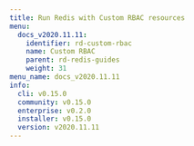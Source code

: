 ```yaml
---
title: Run Redis with Custom RBAC resources
menu:
  docs_v2020.11.11:
    identifier: rd-custom-rbac
    name: Custom RBAC
    parent: rd-redis-guides
    weight: 31
menu_name: docs_v2020.11.11
info:
  cli: v0.15.0
  community: v0.15.0
  enterprise: v0.2.0
  installer: v0.15.0
  version: v2020.11.11
---
```


